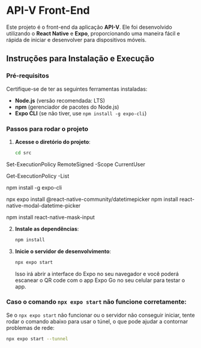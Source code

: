 # API-V Front-End

Este projeto é o front-end da aplicação **API-V**. Ele foi desenvolvido utilizando o **React Native** e **Expo**, proporcionando uma maneira fácil e rápida de iniciar e desenvolver para dispositivos móveis.

## Instruções para Instalação e Execução

### Pré-requisitos

Certifique-se de ter as seguintes ferramentas instaladas:

- **Node.js** (versão recomendada: LTS)
- **npm** (gerenciador de pacotes do Node.js)
- **Expo CLI** (se não tiver, use `npm install -g expo-cli`)

### Passos para rodar o projeto

1. **Acesse o diretório do projeto**:
    ```bash
    cd src
    ```

Set-ExecutionPolicy RemoteSigned -Scope CurrentUser

Get-ExecutionPolicy -List


npm install -g expo-cli

npx expo install @react-native-community/datetimepicker
npm install react-native-modal-datetime-picker

npm install react-native-mask-input

2. **Instale as dependências**:
    ```bash
    npm install
    ```

3. **Inicie o servidor de desenvolvimento**:
    ```bash
    npx expo start
    ```

    Isso irá abrir a interface do Expo no seu navegador e você poderá escanear o QR code com o app Expo Go no seu celular para testar o app.

### Caso o comando `npx expo start` não funcione corretamente:

Se o `npx expo start` não funcionar ou o servidor não conseguir iniciar, tente rodar o comando abaixo para usar o túnel, o que pode ajudar a contornar problemas de rede:

```bash
npx expo start --tunnel
